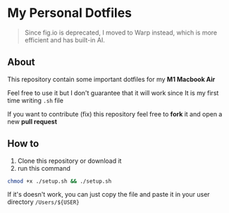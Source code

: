 # My Personal Dotfiles

> Since fig.io is deprecated, I moved to Warp instead, which is more efficient and has built-in AI.

## About
This repository contain some important dotfiles for my **M1 Macbook Air**

Feel free to use it but I don't guarantee that it will work since It is my first time writing `.sh` file

If you want to contribute (fix) this repository feel free to **fork** it and open a new **pull request**
## How to
1. Clone this repository or download it
2. run this command
```bash
chmod +x ./setup.sh && ./setup.sh
```

If it's doesn't work, you can just copy the file and paste it in your user directory `/Users/${USER}`
